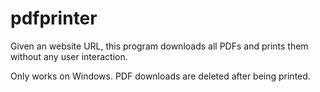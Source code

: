 # pdfprinter
Given an website URL, this program downloads all PDFs and prints them without any user interaction.

Only works on Windows. PDF downloads are deleted after being printed.
